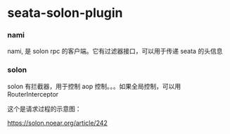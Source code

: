 # seata-solon-plugin


###  nami

nami, 是 solon rpc 的客户端。它有过滤器接口，可以用于传递 seata 的头信息

### solon

solon 有拦截器，用于控制 aop 控制。。。如果全局控制，可以用 RouterInterceptor

这个是请求过程的示意图：

https://solon.noear.org/article/242

